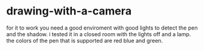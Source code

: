 # drawing-with-a-camera
for it to work you need a good enviroment with good lights to detect the pen and the shadow.
i tested it in a closed room with the lights off and a lamp.
the colors of the pen that is supported are red blue and green.
